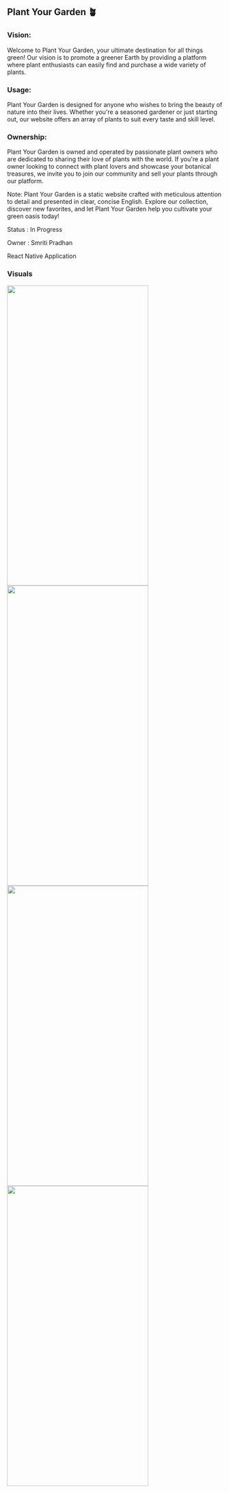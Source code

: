 ## Plant Your Garden 🪴 

### Vision: 
Welcome to Plant Your Garden, your ultimate destination for all things green! Our vision is to promote a greener Earth by providing a platform where plant enthusiasts can easily find and purchase a wide variety of plants.

### Usage: 
Plant Your Garden is designed for anyone who wishes to bring the beauty of nature into their lives. Whether you're a seasoned gardener or just starting out, our website offers an array of plants to suit every taste and skill level.

### Ownership: 
Plant Your Garden is owned and operated by passionate plant owners who are dedicated to sharing their love of plants with the world. If you're a plant owner looking to connect with plant lovers and showcase your botanical treasures, we invite you to join our community and sell your plants through our platform.

Note: Plant Your Garden is a static website crafted with meticulous attention to detail and presented in clear, concise English. Explore our collection, discover new favorites, and let Plant Your Garden help you cultivate your green oasis today!

Status : In Progress

Owner : Smriti Pradhan

React Native Application

### Visuals

<img src="https://github.com/smritipradhan/plant-your-garden/assets/47382260/95618fad-cc0f-4b64-acf1-a20ba7ee092b)" width="330" height="700">
<img src="https://github.com/smritipradhan/plant-your-garden/assets/47382260/bbe21f89-cde2-40c8-98e5-e68627ba86aa)" width="330" height="700">
<img src="https://github.com/smritipradhan/plant-your-garden/assets/47382260/af897804-5c14-4616-83a8-c56095f424e2" width="330" height="700">
<img src="https://github.com/smritipradhan/plant-your-garden/assets/47382260/cbbc846b-20f5-4cd1-9d80-de7ef47fe696" width="330" height="700">


